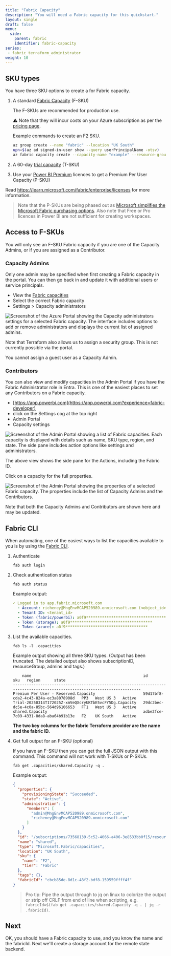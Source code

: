 ```yaml
---
title: "Fabric Capacity"
description: "You will need a Fabric capacity for this quickstart."
layout: single
draft: false
menu:
  side:
    parent: fabric
    identifier: fabric-capacity
series:
 - fabric_terraform_administrator
weight: 10
---
```


## SKU types

You have three SKU options to create a for Fabric capacity.

1. A standard [Fabric Capacity](https://learn.microsoft.comfabric/admin/capacity-settings?tabs=fabric-capacity#create-a-new-capacity) (F-SKU)

    The F-SKUs are recommended for production use.

    ⚠️ Note that they will incur costs on your Azure subscription as per the [pricing page](https://azure.microsoft.com/pricing/details/microsoft-fabric/).

    Example commands to create an F2 SKU.

    ```bash
    az group create --name "fabric" --location "UK South"
    upn=$(az ad signed-in-user show --query userPrincipalName -otsv)
    az fabric capacity create --capacity-name "example" --resource-group "fabric" --location "UK South" --sku "{name:F2,tier:Fabric}" --administration "{members:[${upn}]}"
    ```

1. A 60-day [trial capacity](https://learn.microsoft.com/fabric/fundamentals/fabric-trial) (T-SKU)
1. Use your [Power BI Premium](https://learn.microsoft.com/fabric/admin/capacity-settings?tabs=power-bi-premium#create-a-new-capacity) licences to get a Premium Per User Capacity (P-SKU)

Read <https://learn.microsoft.com/fabric/enterprise/licenses> for more information.

> Note that the P-SKUs are being phased out as [Microsoft simplifies the Microsoft Fabric purchasing options](https://powerbi.microsoft.com/blog/grace-period-for-transitioning-from-power-bi-premium-to-microsoft-fabric/). Also note that Free or Pro licences in Power BI are not sufficient for creating workspaces.

## Access to F-SKUs

You will only see an F-SKU Fabric capacity if you are one of the Capacity Admins, or if you are assigned as a Contributor.

### Capacity Admins

Only one admin may be specified when first creating a Fabric capacity in the portal. You can then go back in and update it with additional users or service principals.

- View the [Fabric capacities](https://portal.azure.com/#browse/Microsoft.Fabric%2Fcapacities)
- Select the correct Fabric capacity
- Settings > Capacity administrators

![Screenshot of the Azure Portal showing the Capacity administrators settings for a selected Fabric capacity. The interface includes options to add or remove administrators and displays the current list of assigned admins.](/fabric/images/azurePortal_capacityAdmins.png)

Note that Terraform also allows us to assign a security group. This is not currently possible via the portal.

You cannot assign a guest user as a Capacity Admin.

### Contributors

You can also view and modify capacities in the Admin Portal if you have the Fabric Administrator role in Entra. This is one of the easiest places to set any Contributors on a Fabric capacity.

- [https://app.powerbi.com](https://app.powerbi.com?experience=fabric-developer)
- click on the Settings cog at the top right
- Admin Portal
- Capacity settings

![Screenshot of the Admin Portal showing a list of Fabric capacities. Each capacity is displayed with details such as name, SKU type, region, and state. The side pane includes action options like settings and administrators.](/fabric/images/adminPortal_capacity_list.png)

The above view shows the side pane for the Actions, including the Fabric ID.

Click on a capacity for the full properties.

![Screenshot of the Admin Portal showing the properties of a selected Fabric capacity. The properties include the list of Capacity Admins and the Contributors.](/fabric/images/adminPortal_capacity_properties.png)

Note that both the Capacity Admins and Contributors are shown here and may be updated.

## Fabric CLI

When automating, one of the easiest ways to list the capacities available to you is by using the [Fabric CLI](./prereqs.md#fabric-cli).

1. Authenticate

    ```shell
    fab auth login
    ```

1. Check authentication status

    ```shell
    fab auth status
    ```

    Example output:

    ```yaml
    ✓ Logged in to app.fabric.microsoft.com
      - Account: richeney@MngEnvMCAP520989.onmicrosoft.com (<object_id>)
      - Tenant ID: <tenant_id>
      - Token (fabric/powerbi): a0f9************************************
      - Token (storage): a0f9************************************
      - Token (azure): a0f9************************************
    ```

1. List the available capacities.

    ```shell
    fab ls -l .capacities
    ```

    Example output showing all three SKU types. (Output has been truncated. The detailed output also shows subscriptionID, resourceGroup, admins and tags.)

    ```text
        name                                                 id                                     sku   region      state
    ---------------------------------------------------------------------------------------------------------------------------
    Premium Per User - Reserved.Capacity                     59d17bf8-cda2-4c43-824a-ec3a8078908d   PP3   West US 3   Active
    Trial-20250314T172025Z-xmVeQXcryUKTbE5vcFY5Dg.Capacity   29dc2bec-dc5e-4c0a-85bc-564d96106653   FT1   West US 3   Active
    shared.Capacity                                          adbe2fce-7c09-4331-8da8-aba64b91b13e   F2    UK South    Active
    ```

    **The two key columns for the fabric Terraform provider are the name and the fabric ID.**

1. Get full output for an F-SKU (optional)

    If you have an F-SKU then you can get the full JSON output with this command. This command will not work with T-SKUs or P-SKUs.

    ```shell
    fab get .capacities/shared.Capacity -q .
    ```

    Example output:

    ```json
    {
      "properties": {
        "provisioningState": "Succeeded",
        "state": "Active",
        "administration": {
          "members": [
            "admin@MngEnvMCAP520989.onmicrosoft.com",
            "richeney@MngEnvMCAP520989.onmicrosoft.com"
          ]
        }
      },
      "id": "/subscriptions/73568139-5c52-4066-a406-3e8533bb0f15/resourceGroups/fabric/providers/Microsoft.Fabric/capacities/shared",
      "name": "shared",
      "type": "Microsoft.Fabric/capacities",
      "location": "UK South",
      "sku": {
        "name": "F2",
        "tier": "Fabric"
      },
      "tags": {},
      "fabricId": "cbcb85de-8d1c-48f2-bdf8-159559ffff4f"
    }
    ```

    > Pro tip: Pipe the output through to jq on linux to colorize the output or strip off CRLF from end of line when scripting, e.g. `fabricId=$(fab get .capacities/shared.Capacity -q . | jq -r .fabricId)`.

## Next

OK, you should have a Fabric capacity to use, and you know the name and the fabricId. Next we'll create a storage account for the remote state backend.
